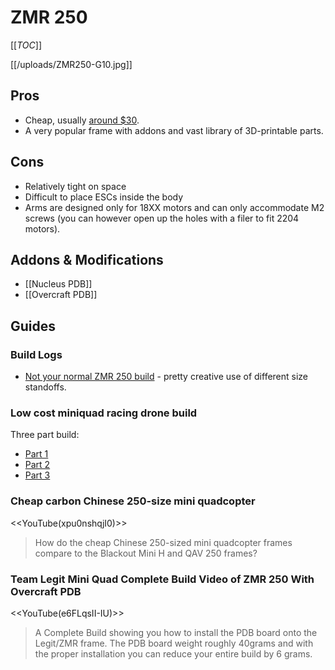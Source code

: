 # ZMR 250

[[_TOC_]]

[[/uploads/ZMR250-G10.jpg]]

## Pros

* Cheap, usually [around $30](http://www.banggood.com/H250-ZMR250-250mm-Carbon-Fiber-Mini-Quadcopter-Multicopter-Frame-Kit-p-933185.html).
* A very popular frame with addons and vast library of 3D-printable parts.

## Cons

* Relatively tight on space
* Difficult to place ESCs inside the body
* Arms are designed only for 18XX motors and can only accommodate M2 screws (you can however open up the holes with a filer to fit 2204 motors).

## Addons & Modifications

* [[Nucleus PDB]]
* [[Overcraft PDB]]

## Guides

### Build Logs

* [Not your normal ZMR 250 build](http://flitetest.com/articles/not-your-normal-zmr-250-build) - pretty creative use of different size standoffs.

### Low cost miniquad racing drone build

Three part build:

* [Part 1](https://www.youtube.com/watch?v=8jbpwqCCVbs)
* [Part 2](https://www.youtube.com/watch?v=CNDe6dhKhXo)
* [Part 3](https://www.youtube.com/watch?v=-feiwYvF55Y)

### Cheap carbon Chinese 250-size mini quadcopter

<<YouTube(xpu0nshqjI0)>>

> How do the cheap Chinese 250-sized mini quadcopter frames compare to the Blackout Mini H and QAV 250 frames?

### Team Legit Mini Quad Complete Build Video of ZMR 250 With Overcraft PDB

<<YouTube(e6FLqsII-IU)>>

> A Complete Build showing you how to install the PDB board onto the Legit/ZMR frame. The PDB board weight roughly 40grams and with the proper installation you can reduce your entire build by 6 grams. 